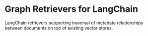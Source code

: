 # Graph Retrievers for LangChain

LangChain retrievers supporting traversal of metadata relationships between documents
on top of existing vector stores.